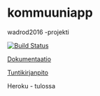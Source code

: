 # kommuuniapp
wadrod2016 -projekti

[![Build Status](https://travis-ci.org/ilarinie/kommuuniapp.png)](https://travis-ci.org/ilarinie/kommuuniapp) 

[Dokumentaatio](https://github.com/ilarinie/kommuuniapp/blob/master/docs/Kommuuniapp-dokumentaatio.pdf)

[Tuntikirjanpito](https://github.com/ilarinie/kommuuniapp/blob/master/docs/tuntikirjanpito.md)

Heroku - tulossa


